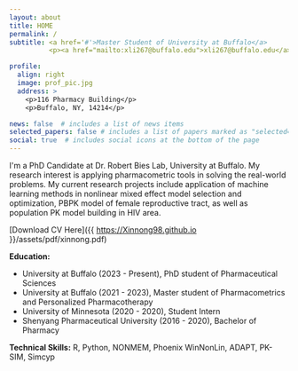 ```yaml
---
layout: about
title: HOME
permalink: /
subtitle: <a href='#'>Master Student of University at Buffalo</a>
          <p><a href="mailto:xli267@buffalo.edu">xli267@buffalo.edu</a></p>     

profile:
  align: right
  image: prof_pic.jpg
  address: >
    <p>116 Pharmacy Building</p>
    <p>Buffalo, NY, 14214</p>

news: false  # includes a list of news items
selected_papers: false # includes a list of papers marked as "selected={true}"
social: true  # includes social icons at the bottom of the page
---
```


I'm a PhD Candidate at Dr. Robert Bies Lab, University at Buffalo. My research interest is applying pharmacometric tools in solving the real-world problems. My current research projects include application of machine learning methods in nonlinear mixed effect model selection and optimization, PBPK model of female reproductive tract, as well as population PK model building in HIV area. 

[Download CV Here]({{ https://Xinnong98.github.io }}/assets/pdf/xinnong.pdf)

**Education:**
- University at Buffalo (2023 - Present), PhD student of Pharmaceutical Sciences
- University at Buffalo (2021 - 2023), Master student of Pharmacometrics and Personalized Pharmacotherapy
- University of Minnesota (2020 - 2020), Student Intern
- Shenyang Pharmaceutical University (2016 - 2020), Bachelor of Pharmacy 
              
**Technical Skills:** R, Python, NONMEM, Phoenix WinNonLin, ADAPT, PK-SIM, Simcyp


<!-- Write your biography here. Tell the world about yourself. Link to your favorite [subreddit](http://reddit.com). You can put a picture in, too. The code is already in, just name your picture `prof_pic.jpg` and put it in the `img/` folder. -->

<!-- Put your address / P.O. box / other info right below your picture. You can also disable any these elements by editing `profile` property of the YAML header of your `_pages/about.md`. Edit `_bibliography/papers.bib` and Jekyll will render your [publications page](/al-folio/publications/) automatically. -->

<!-- Link to your social media connections, too. This theme is set up to use [Font Awesome icons](http://fortawesome.github.io/Font-Awesome/) and [Academicons](https://jpswalsh.github.io/academicons/), like the ones below. Add your Facebook, Twitter, LinkedIn, Google Scholar, or just disable all of them. -->
<!-- <a href='#'>Master Student of University at Buffalo</a> -->
